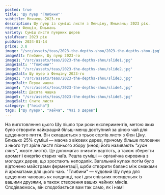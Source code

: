 ```yaml
---
posted: true
title: 'Шу пуер "Глибини"'
subtitle: Млинець 2023-го
description: Шу пуер із суміші листя з Фенціну, Юньнань; 2023 рік.
region: Фенцін, Юньнань
variety: Суміш листя пуерних дерев
yieldYear: 2023 рік
pubDate: 2024-01-14
price: 3.8
image: "/src/assets/teas/2023-the-depths-shou/2023-the-depths-shou.jpg"
imageAlt: Глибини, Шу пуер 2023-го
image1: "/src/assets/teas/2023-the-depths-shou/slide1.jpg"
image1alt: '"Глибини"'
image2: "/src/assets/teas/2023-the-depths-shou/slide2.jpg"
image2alt: Шу пуер з Фенціну 2023-го
image3: "/src/assets/teas/2023-the-depths-shou/slide3.jpg"
image3alt: Перша чашка
image4: "/src/assets/teas/2023-the-depths-shou/slide4.jpg"
image4alt: Десята чашка
image5: "/src/assets/teas/2023-the-depths-shou/slide5.jpg"
image5alt: Спите листя
category: ["heicha"]
tags: ["Шу пуери", "Хейча", "Чаї з дерев"]
---
```


На виготовлення цього Шу пішло три роки експериментів, метою яких було створити найкращий більш-менш доступний за ціною чай для щоденного пиття. Він складається з трьох сортів листя з Фен Ціну. Близько 25% суміші — маоча з вікових дерев, причому більше половини з нього тут зріле листя пізнього збору (иноді його називають *"хуан пянь"*, жовте листя). Це допомагає знизити вартість, а також зберегти аромат і енергію старих чаїв. Решта суміші — органічна сировина з молодих дерев, що зростають неподалік. Загальний купаж потім було відточено майстрами ферментації, щоби створити баланс між смаками й ароматами для цього чаю. "Глибини" — чудовий Шу пуер для щоденних чаювань як наодинці, так і для спільних посиденьок із вашими друзями, а також створення ваших чайних міксів. Сподіваємось, він сподобається вам так само, як і нам!